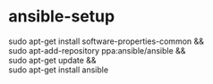 # ansible-setup

 sudo apt-get install software-properties-common  && \
  sudo apt-add-repository ppa:ansible/ansible && \
  sudo apt-get update && \
 sudo apt-get install ansible
